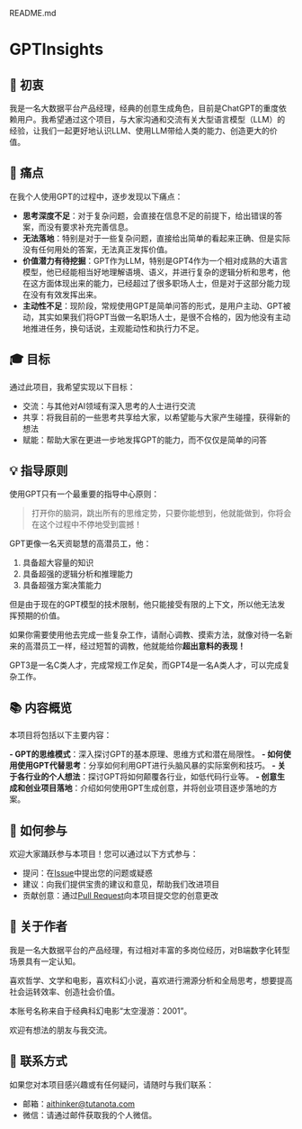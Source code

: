 README.md

# GPTInsights

## 🎯 初衷

我是一名大数据平台产品经理，经典的创意生成角色，目前是ChatGPT的重度依赖用户。我希望通过这个项目，与大家沟通和交流有关大型语言模型（LLM）的经验，让我们一起更好地认识LLM、使用LLM带给人类的能力、创造更大的价值。

## 🚩 痛点

在我个人使用GPT的过程中，逐步发现以下痛点：

- **思考深度不足**：对于复杂问题，会直接在信息不足的前提下，给出错误的答案，而没有要求补充完善信息。
- **无法落地**：特别是对于一些复杂问题，直接给出简单的看起来正确、但是实际没有任何用处的答案，无法真正发挥价值。
- **价值潜力有待挖掘**：GPT作为LLM，特别是GPT4作为一个相对成熟的大语言模型，他已经能相当好地理解语境、语义，并进行复杂的逻辑分析和思考，他在这方面体现出来的能力，已经超过了很多职场人士，但是对于这部分能力现在没有有效发挥出来。
- **主动性不足**：现阶段，常规使用GPT是简单问答的形式，是用户主动、GPT被动，其实如果我们将GPT当做一名职场人士，是很不合格的，因为他没有主动地推进任务，换句话说，主观能动性和执行力不足。

## 🎓 目标

通过此项目，我希望实现以下目标：

- 交流：与其他对AI领域有深入思考的人士进行交流
- 共享：将我目前的一些思考共享给大家，以希望能与大家产生碰撞，获得新的想法
- 赋能：帮助大家在更进一步地发挥GPT的能力，而不仅仅是简单的问答

## 💡 指导原则

使用GPT只有一个最重要的指导中心原则：

> 打开你的脑洞，跳出所有的思维定势，只要你能想到，他就能做到，你将会在这个过程中不停地受到震撼！

GPT更像一名天资聪慧的高潜员工，他：

1. 具备超大容量的知识
2. 具备超强的逻辑分析和推理能力
3. 具备超强方案决策能力

但是由于现在的GPT模型的技术限制，他只能接受有限的上下文，所以他无法发挥预期的价值。

如果你需要使用他去完成一些复杂工作，请耐心调教、摸索方法，就像对待一名新来的高潜员工一样，经过短暂的调教，他就能给你**超出意料的表现！**

GPT3是一名C类人才，完成常规工作足矣，而GPT4是一名A类人才，可以完成复杂工作。

## 📚 内容概览

本项目将包括以下主要内容：

**- GPT的思维模式**：深入探讨GPT的基本原理、思维方式和潜在局限性。
**- 如何使用使用GPT代替思考**：分享如何利用GPT进行头脑风暴的实际案例和技巧。
**- 关于各行业的个人想法**：探讨GPT将如何颠覆各行业，如低代码行业等。
**- 创意生成和创业项目落地**：介绍如何使用GPT生成创意，并将创业项目逐步落地的方案。

## 🤝 如何参与

欢迎大家踊跃参与本项目！您可以通过以下方式参与：

- 提问：在[Issue](https://github.com/your_username/chatgpt-best-practices/issues)中提出您的问题或疑惑
- 建议：向我们提供宝贵的建议和意见，帮助我们改进项目
- 贡献创意：通过[Pull Request](https://github.com/your_username/chatgpt-best-practices/pulls)向本项目提交您的创意更改

## 👤 关于作者

我是一名大数据平台的产品经理，有过相对丰富的多岗位经历，对B端数字化转型场景具有一定认知。

喜欢哲学、文学和电影，喜欢科幻小说，喜欢进行溯源分析和全局思考，想要提高社会运转效率、创造社会价值。

本账号名称来自于经典科幻电影“太空漫游：2001”。

欢迎有想法的朋友与我交流。

## 📧 联系方式

如果您对本项目感兴趣或有任何疑问，请随时与我们联系：

- 邮箱：aithinker@tutanota.com
- 微信：请通过邮件获取我的个人微信。
